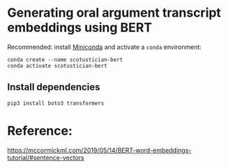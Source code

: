 # Generating oral argument transcript embeddings using BERT

Recommended: install [Miniconda](https://docs.anaconda.com/miniconda/miniconda-install/) and activate a `conda` environment:
```
conda create --name scotustician-bert
conda activate scotustician-bert
```

## Install dependencies
```
pip3 install boto3 transformers
```

# Reference:
https://mccormickml.com/2019/05/14/BERT-word-embeddings-tutorial/#sentence-vectors